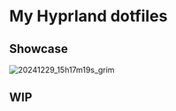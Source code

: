 # My Hyprland dotfiles

## Showcase
![20241229_15h17m19s_grim](https://github.com/user-attachments/assets/16a1c89d-f2c4-48c6-a9da-c44de085777c)

## WIP
